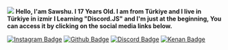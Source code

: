   ![](https://raw.githubusercontent.com/Sawshu/README.md/main/maxwell-cat.gif)
**Hello, I'am Sawshu. I 17 Years Old. I am from Türkiye and I live in Türkiye in izmir**
**I Learning "Discord.JS" and I'm just at the beginning, You can access it by clicking on the social media links below.**



[![Instagram Badge](https://img.shields.io/badge/-Instagram-23272a?style=flat-quare&labelColor=23272a&logo=instagram&logoColor=white&link=link)](https://www.instagram.com/sawshudev/) [![Github Badge](https://img.shields.io/badge/-Github-23272a?style=quare&labelColor=23272a&logo=Github&logoColor=white&link=link)](https://github.com/Sawshu) [![Discord Badge](https://img.shields.io/badge/-Sawshu%20Discord-23272a?style=flat-quare&labelColor=23272a&logo=discord&logoColor=white&link=link)](https://discord.com/users/1106168307117215816) [![Kenan Badge](https://img.shields.io/badge/-SD%20Shop-23272a?style=flat-quare&labelColor=23272a&logo=discord&logoColor=white&link=link/SD%20Shop%20-23272a)](https://discord.gg/mYerWUk5wg)
